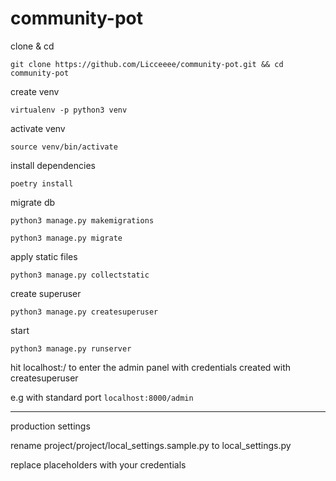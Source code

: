 # community-pot


clone & cd

```git clone https://github.com/Licceeee/community-pot.git && cd community-pot```

create venv

```virtualenv -p python3 venv```

activate venv

```source venv/bin/activate```

install dependencies

```poetry install```

migrate db

```python3 manage.py makemigrations```

```python3 manage.py migrate```


apply static files

```python3 manage.py collectstatic```

create superuser

```python3 manage.py createsuperuser```

start

```python3 manage.py runserver```

hit 
localhost:<port>/<admin> to enter the admin panel with credentials created 
with createsuperuser

e.g with standard port
```localhost:8000/admin```

----

production settings

rename project/project/local_settings.sample.py  to local_settings.py

replace placeholders with your credentials
